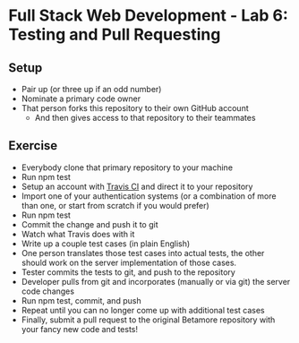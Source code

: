 # Full Stack Web Development - Lab 6: Testing and Pull Requesting

## Setup

* Pair up (or three up if an odd number)
* Nominate a primary code owner
* That person forks this repository to their own GitHub account
  * And then gives access to that repository to their teammates

## Exercise

* Everybody clone that primary repository to your machine
* Run npm test
* Setup an account with [Travis CI](https://travis-ci.org) and direct it to your repository
* Import one of your authentication systems (or a combination of more than one, or start from scratch if you would prefer)
* Run npm test
* Commit the change and push it to git
* Watch what Travis does with it
* Write up a couple test cases (in plain English)
* One person translates those test cases into actual tests, the other should work on the server implementation of those cases.
* Tester commits the tests to git, and push to the repository
* Developer pulls from git and incorporates (manually or via git) the server code changes
* Run npm test, commit, and push
* Repeat until you can no longer come up with additional test cases
* Finally, submit a pull request to the original Betamore repository with your fancy new code and tests!

